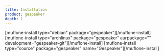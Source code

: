 ```yaml
---
title: Installation
product: gespeaker
depth: 1
---
```


[muflone-install type="debian" package="gespeaker"][/muflone-install]
[muflone-install type="archlinux" package="gespeaker" aurpackage="" development="gespeaker-git"][/muflone-install]
[muflone-install type="source" package="gespeaker" name="Gespeaker"][/muflone-install]